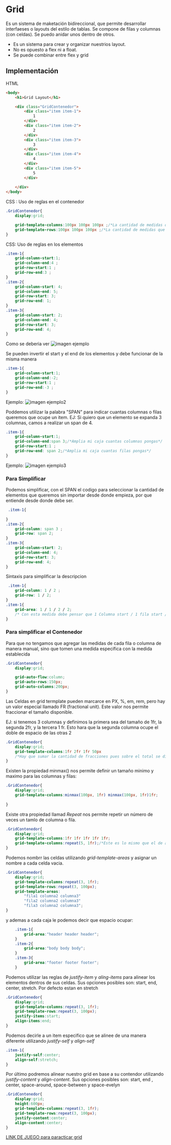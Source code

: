# Grid
Es un sistema de maketación bidireccional, que permite desarrollar interfaeses o layouts del estilo de tablas. Se compone de filas y columnas (con celdas). Se puedo anidar unos dentro de otros.

- Es un sistema para crear y organizar nuestrios layout.
- No es opuesto a flex ni a float.
- Se puede combinar entre flex y grid

## Implementación
HTML
```html
<body>
    <h1>Grid Layout</h1>

    <div class="GridContenedor">
        <div class="item item-1">
            1
        </div>
        <div class="item item-2">
            2
        </div>
        <div class="item item-3">
            3
        </div>
        <div class="item item-4">
            4
        </div>
        <div class="item item-5">
            5
        </div>
        
    </div>
</body>
```
CSS : Uso de reglas en el contenedor
```css
.GridContenedor{
    display:grid;

    grid-template-columns:100px 100px 100px ;/*La cantidad de medidas que ponga es la cantidad de colunas que creo*/
    grid-template-rows:100px 100px 100px ;/*La cantidad de medidas que ponga es la cantidad de filas que creo*/
}

```
CSS: Uso de reglas en los elementos 

```css
.item-1{
    grid-column-start:1;
    grid-column-end:4 ;
    grid-row-start:1 ;
    grid-row-end:3 ;
}
.item-2{
    grid-column-start: 4;
    grid-column-end: 5;
    grid-row-start: 3;
    grid-row-end: 1;
}
.item-3{
    grid-column-start: 2;
    grid-column-end: 4;
    grid-row-start: 3;
    grid-row-end: 4;
}
```
Como se deberia ver
![imagen ejemplo](./images/example-grid-1.png)


Se pueden invertir el start y el end de los elementos y debe funcionar de la misma manera
```css
.item-1{
    grid-column-start:1;
    grid-column-end:-2;
    grid-row-start:1 ;
    grid-row-end:-3 ;
}
```
Ejemplo:
![imagen ejemplo2](./images/example-grid-2.png)


Poddemos utilizar la palabra "SPAN" para indicar cuantas columnas o filas queremos que ocupe un item.
EJ: Si quiero que un elemento se expanda 3 columnas, camos a realizar un span de 4.

```css
.item-1{
    grid-column-start:1;
    grid-column-end:span 3;/*Amplia mi caja cuantas columnas pongas*/
    grid-row-start:1 ;
    grid-row-end: span 2;/*Amplia mi caja cuantas filas pongas*/
}
```
Ejemplo:
![imagen ejemplo3](./images/example-grid-3.png)

### Para Simplificar
Podemos simplificar, con el SPAN el codigo para seleccionar la cantidad de elementos que queremos sin importar desde donde empieza, por que entiende desde donde debe ser.

```css
 .item-1{
            
}
.item-2{
    grid-column: span 3 ;
    grid-row: span 2;
}
.item-3{
    grid-column-start: 2;
    grid-column-end: 4;
    grid-row-start: 3;
    grid-row-end: 4;
}
```
Sintaxis para simplificar la descripcion
```css
 .item-1{
    grid-column: 1 / 2 ;
    grid-row: 1 / 2;       
}
.item-1{
    grid-area: 1 / 1 / 2 / 2;
    /* Con esta medida debe pensar que 1 Columna start / 1 fila start / 2 columna end / 2 fila end */
}
```
### Para simplificar el Contenedor
Para que no tengamos que agregar las medidas de cada fila o columna de manera manual, sino que tomen una medida especifica con la medida establecida 

```css
.GridContenedor{
    display:grid;

    grid-auto-flow:column;
    grid-auto-rows:150px;
    grid-auto-columns:200px;
}

```
Las Celdas en grid termplate pueden marcarce en PX, %, em, rem, pero hay un valor especial llamado FR (fractional unit). Este valor nos permite fraccionar el tamaño disponible.

EJ: si tenemos 3 columnas y definimos la primera sea del tamaño  de 1fr, la segunda 2fr, y la tercera 1 fr. Esto hara que la segunda columna ocupe el doble de espacio de las otras 2

```css
.GridContenedor{
    display:grid;
    grid-template-columns:1fr 2fr 1fr 50px
    /*Hay que sumar la cantidad de fracciones pues sobre el total se dividen las fracciones*/   
}
```

Existen la propiedad minmax() nos permite definir un tamaño minimo y maximo para las columnas y filas:
```css
.GridContenedor{
    display:grid;
    grid-template-columns:minmax(100px, 1fr) minmax(100px, 1fr)1fr;
       
}
```

Existe otra propiedad llamad *Repeat* nos permite repetir un número de veces un tamlo de columna o fila.

```css
.GridContenedor{
    display:grid;
    grid-template-columns:1fr 1fr 1fr 1fr 1fr;
    grid-template-columns:repeat(5, 1fr);/*Este es lo mismo que el de arriba*/
}
```

Podemos nombrr las celdas utilizando *grid-template-areas* y asignar un nombre  a cada celda vacia.
```css
.GridContenedor{
    display:grid;
    grid-template-columns:repeat(3, 1fr);
    grid-template-rows:repeat(3, 100px);
    grid-template-areas:
        "fila1 columna2 columna3"
        "fila2 columna2 columna3"
        "fila3 columna2 columna3";
}
```
y ademas a cada caja le podemos decir que espacio ocupar:
```css
    .item-1{
        grid-area:"header header header";
    }
    .item-2{
        grid-area:"body body body";
    }
    .item-3{
        grid-area:"footer footer footer";
    }
```

Podemos utilizar las reglas de *justify-item* y *aling-items* para alinear los elementos dentros de sus celdas. Sus opciones posibles son: start, end, center, stretch.
Por defecto estan en stretch
```css
.GridContenedor{
    display:grid;
    grid-template-columns:repeat(3, 1fr);
    grid-template-rows:repeat(3, 100px);
    justify-items:start;
    align-items:end;
}
```
Podemos decirle a un item especifico que se alinee de una manera diferente utilizando *justify-self* y *align-self*

```css
.item-1{
    justify-self:center;
    align-self:stretch;
}
```
Por último podremos alinear nuestro grid en base a su contendor utilizando *justify-content* y *align-content*. Sus opciones posibles son: start, end , center, space-around, space-between y space-evelyn

```css
.GridContenedor{
    display:grid;
    height:600px;
    grid-template-columns:repeat(3, 1fr);
    grid-template-rows:repeat(3, 100px);
    justify-content:center;
    align-content:center;
}
```



[LINK DE JUEGO para paracticar grid](https://cssgridgarden.com/#es)


